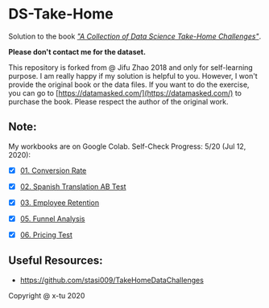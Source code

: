 # DS-Take-Home

Solution to the book [*"A Collection of Data Science Take-Home Challenges"*](https://datamasked.com/).


**Please don't contact me for the dataset.**

This repository is forked from @ Jifu Zhao 2018 and only for self-learning purpose. I am really happy if my solution is helpful to you. However, I won't provide the original book or the data files. If you want to do the exercise, you can go to [https://datamasked.com/](https://datamasked.com/) to purchase the book. Please respect the author of the original work.


## Note:

My workbooks are on Google Colab. Self-Check Progress: 5/20 (Jul 12, 2020):

- [x] [01. Conversion Rate](https://colab.research.google.com/drive/1bi2zSPzHcU9uc5e646zRwUDA9V9gSGzl?usp=sharing)
- [x] [02. Spanish Translation AB Test](https://colab.research.google.com/drive/1LdiJBvsyju_O7MpOXe5g4dXKk6LUo4qU?usp=sharing)
- [x] [03. Employee Retention](https://colab.research.google.com/drive/1YwjcAg6umLLWIljE7_oYj5IAyXvztkUp?usp=sharing)

- [x] [05. Funnel Analysis](https://colab.research.google.com/drive/1rwtL3Gv_xesi0dx2KoJJcp96mVZfFroM?usp=sharing)

- [x] [06. Pricing Test](https://colab.research.google.com/drive/1msUAOLa4QySrpmogbBFB-X4EQxQK5pDB?usp=sharing)

## Useful Resources:

* https://github.com/stasi009/TakeHomeDataChallenges

Copyright @ x-tu 2020